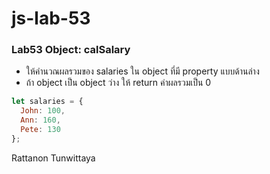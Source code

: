 # js-lab-53
### Lab53 Object: calSalary
- ให้คำนวณผลรวมของ salaries ใน object ที่มี property แบบด้านล่าง
- ถ้า object เป็น object ว่าง ให้ return ค่าผลรวมเป็น 0

```JavaScript
let salaries = {
  John: 100,
  Ann: 160,
  Pete: 130
};
```
Rattanon Tunwittaya
